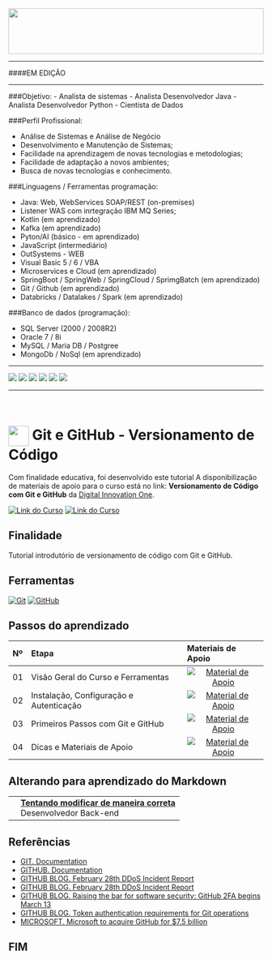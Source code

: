 <img width=100% style="padding: 0px; margin: 0; height: 90px; border: 0px solid red;" src="https://capsule-render.vercel.app/api?type=waving&color=D0D0D0&height=120&section=header&text=CLÁUDIO TADEU DOS SANTOS&fontSize=20&fontColor=000000&animation=&fontAlignY=20"/>
<hr/>
####EM EDIÇÃO
<hr/>
###Objetivo:
-	Analista de sistemas
-	Analista Desenvolvedor Java
-	Analista Desenvolvedor Python
-	Cientista de Dados

###Perfil Profissional:
-	Análise de Sistemas e Análise de Negócio
-	Desenvolvimento e Manutenção de Sistemas;
-	Facilidade na aprendizagem de novas tecnologias e metodologias;
-	Facilidade de adaptação a novos ambientes;
-	Busca de novas tecnologias e conhecimento.

###Linguagens / Ferramentas programação:
-	Java: Web, WebServices SOAP/REST (on-premises)
-	Listener WAS com inrtegração IBM MQ Series;
-	Kotlin  (em aprendizado)
-	Kafka (em aprendizado)
-	Pyton/AI (básico - em aprendizado)
-	JavaScript (intermediário)
-	OutSystems - WEB
-	Visual Basic 5 / 6 / VBA
-	Microservices e Cloud (em aprendizado)
-	SpringBoot / SpringWeb / SpringCloud / SprimgBatch (em aprendizado)
-	Git / Github  (em aprendizado)
-	Databricks / Datalakes / Spark (em aprendizado)

###Banco de dados (programação):
-	SQL Server (2000 / 2008R2)
-	Oracle 7 / 8i
-	MySQL / Maria DB / Postgree
-	MongoDb / NoSql (em aprendizado)

<HR/>

![](https://img.shields.io/github/stars/pandao/editor.md.svg) ![](https://img.shields.io/github/forks/pandao/editor.md.svg) ![](https://img.shields.io/github/tag/pandao/editor.md.svg) ![](https://img.shields.io/github/release/pandao/editor.md.svg) ![](https://img.shields.io/github/issues/pandao/editor.md.svg) ![](https://img.shields.io/bower/v/editor.md.svg)

<hr/>
<br/>

<h1>
    <!-- a href="https://www.dio.me/" -->
     <img align="center" width="40px" src="https://hermes.digitalinnovation.one/assets/diome/logo-minimized.png"></a>
    <span> Git e GitHub - Versionamento de Código</span>
</h1>

Com finalidade educativa, foi desenvolvido este tutorial
A disponibilização de materiais de apoio para o curso está no link: **Versionamento de Código com Git e GitHub** da [Digital Innovation One](https://www.dio.me/).

[![Link do Curso](https://img.shields.io/badge/▶-000?style=for-the-badge&logo=movie&logoColor=E94D5F)](https://web.dio.me/course/versionamento-de-codigo-com-git-e-github/learning/f3cbaa66-efbd-4c25-842e-2069c188c066) 
[![Link do Curso](https://img.shields.io/badge/Acesse%20o%20Curso%20na%20Plataforma-E94D5F?style=for-the-badge)](https://web.dio.me/course/versionamento-de-codigo-com-git-e-github/learning/f3cbaa66-efbd-4c25-842e-2069c188c066) 

## Finalidade
Tutorial introdutório de versionamento de código com Git e GitHub.

## Ferramentas
[![Git](https://img.shields.io/badge/Git-000?style=for-the-badge&logo=git&logoColor=E94D5F)](https://git-scm.com/doc) 
[![GitHub](https://img.shields.io/badge/GitHub-000?style=for-the-badge&logo=github&logoColor=30A3DC)](https://docs.github.com/)
<br>

## Passos do aprendizado
<table>
  <thead>
    <tr align="left">
      <th>Nº</th>
      <th>Etapa</th>
      <th>Materiais de Apoio</th>
    </tr>
  </thead>
  <tbody align="left">
    <tr>
      <td>01</td>
      <td>Visão Geral do Curso e Ferramentas</td>
      <td align="center">
        <a href="https://github.com/elidianaandrade/dio-curso-git-github/blob/main/materiais-de-apoio/01-visao-geral-do-curso-e-ferramentas.md">
           <img align="center" alt="Material de Apoio" src="https://img.shields.io/badge/Ver%20Material-30A3DC?style=for-the-badge">
        </a>
      </td>
    </tr>
    <tr>
      <td>02</td>
      <td>Instalação, Configuração e Autenticação</td>
      <td align="center">
        <a href="https://github.com/elidianaandrade/dio-curso-git-github/blob/main/materiais-de-apoio/02-instalacao-configuracao-e-autenticacao.md">
           <img align="center" alt="Material de Apoio" src="https://img.shields.io/badge/Ver%20Material-E94D5F?style=for-the-badge">
        </a>
      </td>
    </tr>
    <tr>
      <td>03</td>
      <td>Primeiros Passos com Git e GitHub</td>
      <td align="center">
        <a href="https://github.com/elidianaandrade/dio-curso-git-github/blob/main/materiais-de-apoio/03-primeiros-passos-com-git-e-github.md">
           <img align="center" alt="Material de Apoio" src="https://img.shields.io/badge/Ver%20Material-30A3DC?style=for-the-badge">
        </a>
      </td>    
    </tr>
    <tr>
      <td>04</td>
      <td>Dicas e Materiais de Apoio</td>
      <td align="center">
        <a href="https://github.com/elidianaandrade/dio-curso-git-github/blob/main/materiais-de-apoio/04-dicas-e-materiais-de-apoio.md">
           <img align="center" alt="Material de Apoio" src="https://img.shields.io/badge/Ver%20Material-E94D5F?style=for-the-badge">
        </a>
      </td>    
    </tr>
  </tbody>
  <tfoot></tfoot>
</table>

## Alterando para aprendizado do Markdown
<table>
  <tr>
    <td>
      <!-- img width="80px" align="center" src="https://avatars.githubusercontent.com/elidianaandrade"/ -->
    </td>
    <td align="left">
      <a href="https://github.com/ctadeu-dev" >
        <span><b>Tentando modificar de maneira correta</b></span>
      </a>
      <br>
      <span>Desenvolvedor Back-end</span>
    </td>
  </tr>
</table>

## Referências
- [GIT. Documentation](https://git-scm.com/doc)
- [GITHUB. Documentation](https://docs.github.com/)
- [GITHUB BLOG. February 28th DDoS Incident Report](https://github.blog/2018-03-01-ddos-incident-report/)
- [GITHUB BLOG. February 28th DDoS Incident Report](https://github.blog/2018-03-01-ddos-incident-report/)
- [GITHUB BLOG. Raising the bar for software security: GitHub 2FA begins March 13](https://github.blog/2023-03-09-raising-the-bar-for-software-security-github-2fa-begins-march-13/)
- [GITHUB BLOG. Token authentication requirements for Git operations](https://github.blog/2020-12-15-token-authentication-requirements-for-git-operations/)
- [MICROSOFT. Microsoft to acquire GitHub for $7.5 billion](https:/news.microsoft.com/2018/06/04/microsoft-to-acquire-github-for-7-5-billion/)

## FIM

